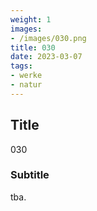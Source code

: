 ```yaml
---
weight: 1
images:
- /images/030.png
title: 030
date: 2023-03-07
tags:
- werke
- natur
---
```


## Title
030

### Subtitle
tba.